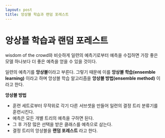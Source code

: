 ```yaml
---
layout: post
title: 앙상블 학습과 랜덤 포레스트
---
```


# 앙상블 학습과 랜덤 포레스트

wisdom of the crowd와 비슷하게 일련의 예측기로부터 예측을 수집하면 가장 좋은 모델 하나보다 더 좋은 예측을 얻을 수 있을 것이다.

일련의 예측기를 **앙상블**이라고 부른다. 그렇기 때문에 이를 **앙상블 학습(ensemble learning)** 이라고 하며 앙상블 학습 알고리즘을 **앙상블 방법(ensemble method)** 이라고 한다.

**앙상블 방법**

- 훈련 세트로부터 무작위로 각기 다른 서브셋을 만들어 일련의 결정 트리 분류기를 훈련시킨다.
- 예측은 모든 개별 트리의 예측을 구하면 된다.
- 그 후 가장 많은 선택을 받은 클래스를 예측으로 삼는다.
- 결정 트리의 앙상블을 **랜덤 포레스트** 라고 한다.

<!--stackedit_data:
eyJoaXN0b3J5IjpbMTM1NDY1MzE1Nyw5Mjc0MDgwNjgsLTEyMj
EyMjc4MDAsLTExOTI5OTU3MTldfQ==
-->